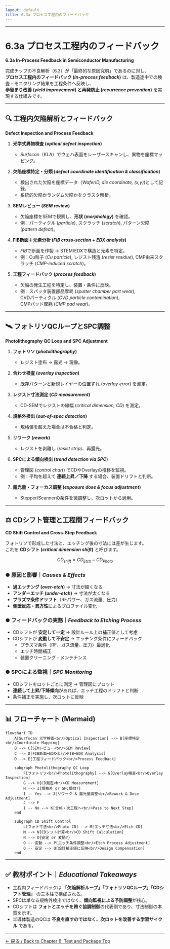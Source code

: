 ```yaml
---
layout: default
title: 6.3a プロセス工程内のフィードバック
---
```


---

# 6.3a プロセス工程内のフィードバック  
**6.3a In-Process Feedback in Semiconductor Manufacturing**

完成チップの不良解析（6.3）が「最終的な原因究明」であるのに対し、  
**プロセス工程内のフィードバック (*in-process feedback*)** は、製造途中での検査・モニタリング結果を工程条件へ反映し、  
**歩留まり改善 (*yield improvement*) と再発防止 (*recurrence prevention*)** を実現する仕組みです。  

---

## 🔍 工程内欠陥解析とフィードバック  
**Defect Inspection and Process Feedback**

1. **光学式異物検査 (*optical defect inspection*)**  
   - *Surfscan*（KLA）でウェハ表面をレーザースキャンし、異物を座標マッピング。  

2. **欠陥座標特定・分類 (*defect coordinate identification & classification*)**  
   - 検出された欠陥を座標データ（*WaferID, die coordinate, (x,y)*)として記録。  
   - 系統的欠陥かランダム欠陥かをクラスタ解析。  

3. **SEMレビュー (*SEM review*)**  
   - 欠陥座標をSEMで観察し、**形状 (*morphology*)** を確認。  
   - 例：パーティクル (*particle*), スクラッチ (*scratch*), パターン欠陥 (*pattern defect*)。  

4. **FIB断面＋元素分析 (*FIB cross-section + EDX analysis*)**  
   - *FIB*で断面を作製 → STEM/EDXで構造と元素を特定。  
   - 例：Cu粒子 (*Cu particle*), レジスト残渣 (*resist residue*), CMP由来スクラッチ (*CMP-induced scratch*)。  

5. **工程フィードバック (*process feedback*)**  
   - 欠陥の発生工程を特定し、装置・条件に反映。  
   - 例：スパッタ装置部品摩耗 (*sputter chamber part wear*),  
         CVDパーティクル (*CVD particle contamination*),  
         CMPパッド摩耗 (*CMP pad wear*)。  

---

## 🛰️ フォトリソQCループとSPC調整  
**Photolithography QC Loop and SPC Adjustment**

1. **フォトリソ (*photolithography*)**  
   - レジスト塗布 → 露光 → 現像。  

2. **合わせ検査 (*overlay inspection*)**  
   - 既存パターンと新規レイヤーの位置ずれ (*overlay error*) を測定。  

3. **レジスト寸法測定 (*CD measurement*)**  
   - CD-SEMでレジストの線幅 (*critical dimension, CD*) を測定。  

4. **規格外検出 (*out-of-spec detection*)**  
   - 規格値を超えた場合は不合格と判定。  

5. **リワーク (*rework*)**  
   - レジストを剥離し (*resist strip*)、再露光。  

6. **SPCによる傾向検出 (*trend detection via SPC*)**  
   - 管理図 (*control chart*) でCDやOverlayの推移を監視。  
   - 例：平均を超えて **連続上昇／下降** する場合、装置ドリフトと判断。  

7. **露光量・フォーカス調整 (*exposure dose & focus adjustment*)**  
   - Stepper/Scannerの条件を微調整し、次ロットから適用。  

---

## ⚖️ CDシフト管理と工程間フィードバック  
**CD Shift Control and Cross-Step Feedback**

フォトリソで形成した寸法と、エッチング後の寸法には差が生じます。  
これを **CDシフト (*critical dimension shift*)** と呼びます。

$$
CD_{shift} = CD_{Etch} - CD_{Photo}
$$

### ● 原因と影響｜*Causes & Effects*
- **過エッチング (*over-etch*)** → 寸法が細くなる  
- **アンダーエッチ (*under-etch*)** → 寸法が太くなる  
- **プラズマ条件ドリフト**（RFパワー、ガス流量、圧力）  
- **側壁反応・異方性**によるプロファイル変化  

### ● フィードバックの実務｜*Feedback to Etching Process*
- CDシフトが **安定して一定** → 設計ルール上の補正値として考慮  
- CDシフトが **変動して不安定** → エッチング条件にフィードバック  
  - プラズマ条件（RF、ガス流量、圧力）最適化  
  - エッチ時間補正  
  - 装置クリーニング・メンテナンス  

### ● SPCによる監視｜*SPC Monitoring*
- CDシフトをロットごとに測定 → 管理図にプロット  
- **連続して上昇/下降傾向**があれば、エッチ工程のドリフトと判断  
- 条件補正を実施し、次ロットに反映  

---

## 📊 フローチャート (Mermaid)

```mermaid
flowchart TD
    A[Surfscan 光学検査<br/>Optical Inspection] --> B[座標特定<br/>Coordinate Mapping]
    B --> C[SEMレビュー<br/>SEM Review]
    C --> D[FIB断面+EDX<br/>FIB+EDX Analysis]
    D --> E[工程フィードバック<br/>Process Feedback]

    subgraph Photolithography QC Loop
        F[フォトリソ<br/>Photolithography] --> G[Overlay検査<br/>Overlay Inspection]
        G --> H[CD測定<br/>CD Measurement]
        H --> I{規格外 or SPC傾向?}
        I -- Yes --> J[リワーク & 露光量調整<br/>Rework & Dose Adjustment]
        J --> F
        I -- No --> K[合格・次工程へ<br/>Pass to Next Step]
    end

    subgraph CD Shift Control
        L[フォト寸法<br/>Photo CD] --> M[エッチ寸法<br/>Etch CD]
        M --> N[CDシフト計算<br/>CD Shift Calculation]
        N --> O{安定 or 変動?}
        O -- 変動 --> P[エッチ条件調整<br/>Etch Process Adjustment]
        O -- 安定 --> Q[設計補正値に反映<br/>Design Compensation]
    end
```

---

## ✅ 教材ポイント｜*Educational Takeaways*

- 工程内フィードバックは **「欠陥解析ループ」「フォトリソQCループ」「CDシフト管理」** の三本柱で構成される。  
- SPCは単なる規格外検出ではなく、**傾向監視による予防調整**が核心。  
- CDシフトは **フォトとエッチを跨ぐ協調制御**の代表例であり、寸法制御の本質を示す。  
- 半導体製造のQCは **不良を直すのではなく、次ロットを改善する学習サイクル** である。  

---

[← 戻る / Back to Chapter 6: Test and Package Top](./README.md)
